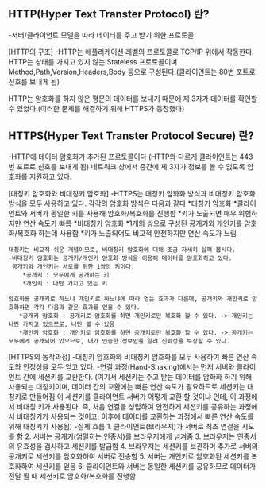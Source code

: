 ## HTTP(Hyper Text Transter Protocol) 란?
-서버/클라이언트 모델을 따라 데이터를 주고 받기 위한 프로토콜

 [HTTP의 구조]
  -HTTP는 애플리케이션 레벨의 프로토콜로 TCP/IP 위에서 작동한다. HTTP는 상태를 가지고 있지 않는 Stateless 프로토콜이며
   Method,Path,Version,Headers,Body 등으로 구성된다.(클라이언트는 80번 포트로 신호를 보내게 됨)

 HTTP는 암호화를 하지 않은 평문의 데이터를 보내기 때문에 제 3자가 데이터를 확인할 수 있었다.(이러한 문제를 해결하기 위해 HTTPS가 등장했다)
 
## HTTPS(Hyper Text Transter Protocol Secure) 란?
-HTTP에 데이터 암호화가 추가된 프로토콜이다 (HTTP와 다르게 클라이언트는 443번 포트로 신호를 보내게 됨)
 네트워크 상에서 중간에 제 3자가 정보를 볼 수 없도록 암호화를 지원하고 있다.
  
 [대칭키 암호화와 비대칭키 암호화]
   -HTTPS는 대칭키 암화화 방식과 비대칭키 암호화 방식을 모두 사용하고 있다.
    각각의 암호화 방식은 다음과 같다
      *대칭키 암호화
        *클라이언트와 서버가 동일한 키를 사용해 암호화/복호화를 진행함
        *키가 노출되면 매우 위험하지만 연산 속도가 빠름
       *비대칭키 암호화
        *1개의 쌍으로 구성된 공개키와 개인키를 암호화/복호화 하는데 사용함
        *키가 노출되어도 비교적 안전하지만 연산 속도가 느림
    
    대칭키는 비교적 쉬운 개념이므로, 비대칭키 암호화에 대해 조금 자세히 살펴 봅시다.
    -비대칭키 암호화는 공개키/개인키 암호화 방식을 이용해 데이터를 암호화하고 있다.
     공개키와 개인키는 서로를 위한 1쌍의 키이다.
        *공개키 : 모두에게 공개하는 키
        *개인키 : 나만 가지고 있는 키
        
    암호화를 공개키로 하느냐 개인키로 하느냐에 따라 얻는 효과가 다른데, 공개키와 개인키로 암호화하면 각각 다음과 같은 효과를 얻을 수 있다.
       *공개키 암호화 : 공개키로 암호화를 하면 개인키로만 복호화 할 수 있다. -> 개인키는 나만 가지고 있으므로, 나만 볼 수 있음
       *개인키 암호화 : 개인키로 암호화를 하면 공개키로만 복호화 할 수 있다. -> 공개키는 모두에게 공개되어 있으므로, 내가 인증한 정보임을 알려 신뢰성을 보장할 수 있다.
      
  [HTTPS의 동작과정]
    -대칭키 암호화와 비대칭키 암호화를 모두 사용하여 빠른 연산 속도와 안정성을 모두 얻고 있다.
    -연결 과정(Hand-Shaking)에서는 먼저 서버와 클라이언트 간에 세션키를 교환한다.
     (여기서 세션키는 주고 받는 데이터를 암화화 하기 위해 사용되는 대칭키이며, 데이터 간의 교환에는 빠른 연산 속도가 필요하므로 세션키는 대칭키로 만들어짐
      이 세션키를 클라이언트 서버가 어떻게 교환 할 것이냐 인데, 이 과정에서 비대칭 키가 사용된다.
      즉, 처음 연결을 성립하여 안전하게 세션키를 공유하는 과정에서 비대칭키가 사용되는 것이고, 이후에 데이터를 교환하는 과정에서  빠른 연산 속도를 위해 대칭키가 사용됨)
   -실제 흐름
     1. 클라이언트(브라우저)가 서버로 최초 연결을 시도를 함
     2. 서버는 공개키(엄밀히는 인증서)를 브라우저에게 넘겨줌
     3. 브라우저는 인증서의 유효성을 검사하고 세션키를 발급함
     4. 브라우저는 세션키를 보관하며 추가로 서버의 공개키로 세션키를 암호화하여 서버로 전송함
     5. 서버는 개인키로 암호화된 세션키를 복호화하여 세션키를 얻음
     6. 클라이언트와 서버는 동일한 세션키를 공유하므로 데이터가 전달 될 때 세션키로 암호화/복호화를 진행함
   

